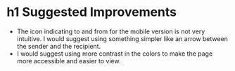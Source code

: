 # h1 Suggested Improvements

- The icon indicating to and from for the mobile version is not very intuitive. I would suggest using something simpler like an arrow between the sender and the recipient.
- I would suggest using more contrast in the colors to make the page more accessible and easier to view.

